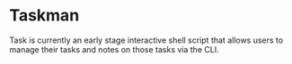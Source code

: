# Taskman

Task is currently an early stage interactive shell script that allows users to manage their tasks and notes on those tasks via the CLI.

